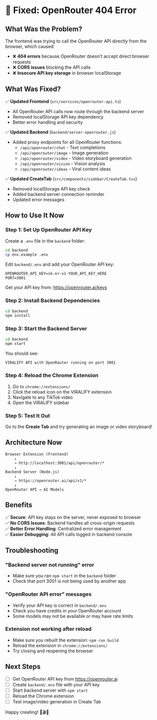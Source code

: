 # 🔧 Fixed: OpenRouter 404 Error

## What Was the Problem?

The frontend was trying to call the OpenRouter API directly from the browser, which caused:
- ❌ **404 errors** because OpenRouter doesn't accept direct browser requests
- ❌ **CORS issues** blocking the API calls
- ❌ **Insecure API key storage** in browser localStorage

## What Was Fixed?

✅ **Updated Frontend** (`src/services/openrouter-api.ts`)
- All OpenRouter API calls now route through the backend server
- Removed localStorage API key dependency
- Better error handling and security

✅ **Updated Backend** (`backend/server-openrouter.js`)
- Added proxy endpoints for all OpenRouter functions:
  - `/api/openrouter/chat` - Text completions
  - `/api/openrouter/image` - Image generation
  - `/api/openrouter/video` - Video storyboard generation
  - `/api/openrouter/vision` - Vision analysis
  - `/api/openrouter/ideas` - Viral content ideas

✅ **Updated CreateTab** (`src/components/sidebar/CreateTab.tsx`)
- Removed localStorage API key check
- Added backend server connection reminder
- Updated error messages

## How to Use It Now

### Step 1: Set Up OpenRouter API Key

Create a `.env` file in the `backend` folder:

```bash
cd backend
cp env.example .env
```

Edit `backend/.env` and add your OpenRouter API key:
```env
OPENROUTER_API_KEY=sk-or-v1-YOUR_API_KEY_HERE
PORT=3001
```

Get your API key from: https://openrouter.ai/keys

### Step 2: Install Backend Dependencies

```bash
cd backend
npm install
```

### Step 3: Start the Backend Server

```bash
cd backend
npm start
```

You should see:
```
VIRALIFY API with OpenRouter running on port 3001
```

### Step 4: Reload the Chrome Extension

1. Go to `chrome://extensions/`
2. Click the reload icon on the VIRALIFY extension
3. Navigate to any TikTok video
4. Open the VIRALIFY sidebar

### Step 5: Test It Out

Go to the **Create Tab** and try generating an image or video storyboard!

## Architecture Now

```
Browser Extension (Frontend)
    ↓
    → http://localhost:3001/api/openrouter/*
    ↓
Backend Server (Node.js)
    ↓
    → https://openrouter.ai/api/v1/*
    ↓
OpenRouter API → AI Models
```

## Benefits

✅ **Secure**: API key stays on the server, never exposed to browser  
✅ **No CORS Issues**: Backend handles all cross-origin requests  
✅ **Better Error Handling**: Centralized error management  
✅ **Easier Debugging**: All API calls logged in backend console  

## Troubleshooting

### "Backend server not running" error
- Make sure you ran `npm start` in the `backend` folder
- Check that port 3001 is not being used by another app

### "OpenRouter API error" messages
- Verify your API key is correct in `backend/.env`
- Check you have credits in your OpenRouter account
- Some models may not be available or may have rate limits

### Extension not working after reload
- Make sure you rebuilt the extension: `npm run build`
- Reload the extension in `chrome://extensions/`
- Try closing and reopening the browser

## Next Steps

- [ ] Get OpenRouter API key from https://openrouter.ai
- [ ] Create `backend/.env` file with your API key
- [ ] Start backend server with `npm start`
- [ ] Reload the Chrome extension
- [ ] Test image/video generation in Create Tab

Happy creating! 🚀🎬✨

